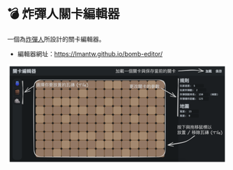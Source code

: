 # 💣 炸彈人關卡編輯器
一個為[炸彈人](https://github.com/PAIA-Playful-AI-Arena/bomb)所設計的關卡編輯器。

* 編輯器網址：https://lmantw.github.io/bomb-editor/

![the guide](./assets/images/guide.png)
